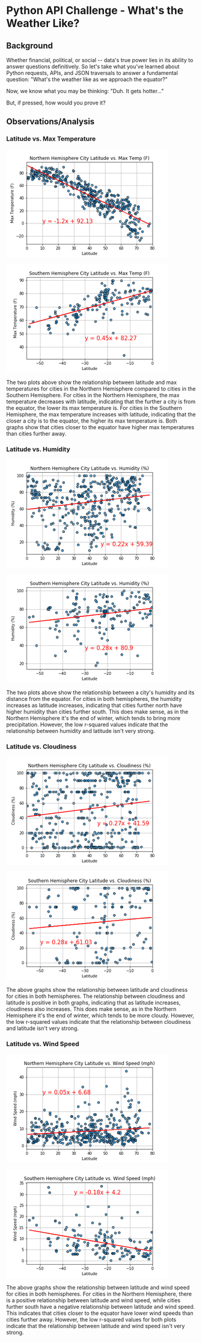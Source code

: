 # Python API Challenge - What's the Weather Like? #

## Background ##

Whether financial, political, or social -- data's true power lies in its ability to answer questions definitively. So let's take what you've learned about Python requests, APIs, and JSON traversals to answer a fundamental question: "What's the weather like as we approach the equator?"

Now, we know what you may be thinking: "Duh. It gets hotter..."

But, if pressed, how would you prove it?

## Observations/Analysis ##

### Latitude vs. Max Temperature ###
![Latitude vs. Max Temp - N Hemisphere](Output_data/N_Hem_LatvsMaxTemp.png)

![Latitude vs. Max Temp - S Hemisphere](Output_data/S_Hem_LatvsMaxTemp.png)

The two plots above show the relationship between latitude and max temperatures for cities in the Northern Hemisphere compared to cities in the Southern Hemisphere. For cities in the Northern Hemisphere, the max temperature decreases with latitude, indicating that the further a city is from the equator, the lower its max temperature is. For cities in the Southern Hemisphere, the max temperature increases with latitude, indicating that the closer a city is to the equator, the higher its max temperature is. Both graphs show that cities closer to the equator have higher max temperatures than cities further away.

### Latitude vs. Humidity ###

![Latitude vs. Humidity - N Hemisphere](Output_data/N_Hem_LatvsHumidity.png)

![Latitude vs. Humidity - S Hemisphere](Output_data/S_Hem_LatvsHumidity.png)

The two plots above show the relationship between a city's humidity and its distance from the equator. For cities in both hemispheres, the humidity increases as latitude increases, indicating that cities further north have higher humidity than cities further south. This does make sense, as in the Northern Hemisphere it's the end of winter, which tends to bring more precipitation. However, the low r-squared values indicate that the relationship between humidity and latitude isn't very strong.

### Latitude vs. Cloudiness ###

![Latitude vs. Cloudiness - N Hemisphere](Output_data/N_Hem_LatvsCloudiness.png)

![Latitude vs. Cloudiness - S Hemisphere](Output_data/S_Hem_LatvsCloudiness.png)

The above graphs show the relationship between latitude and cloudiness for cities in both hemispheres. The relationship between cloudiness and latitude is positive in both graphs, indicating that as latitude increases, cloudiness also increases. This does make sense, as in the Northern Hemisphere it's the end of winter, which tends to be more cloudy. However, the low r-squared values indicate that the relationship between cloudiness and latitude isn't very strong.

### Latitude vs. Wind Speed ###

![Latitude vs. Wind Speed - N Hemisphere](Output_data/N_Hem_LatvsWindSpeed.png)

![Latitude vs. wind Speed - S Hemisphere](Output_data/S_Hem_LatvsWindSpeed.png)

The above graphs show the relationship between latitude and wind speed for cities in both hemispheres. For cities in the Northern Hemisphere, there is a positive relationship between latitude and wind speed, while cities further south have a negative relationship between latitude and wind speed. This indicates that cities closer to the equator have lower wind speeds than cities further away. However, the low r-squared values for both plots indicate that the relationship between latitude and wind speed isn't very strong.
